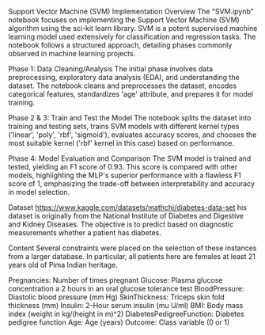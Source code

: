 Support Vector Machine (SVM) Implementation
Overview
The "SVM.ipynb" notebook focuses on implementing the Support Vector Machine (SVM) algorithm using the sci-kit learn library. SVM is a potent supervised machine learning model used extensively for classification and regression tasks. The notebook follows a structured approach, detailing phases commonly observed in machine learning projects.

Phase 1: Data Cleaning/Analysis
The initial phase involves data preprocessing, exploratory data analysis (EDA), and understanding the dataset. The notebook cleans and preprocesses the dataset, encodes categorical features, standardizes 'age' attribute, and prepares it for model training.

Phase 2 & 3: Train and Test the Model
The notebook splits the dataset into training and testing sets, trains SVM models with different kernel types ('linear', 'poly', 'rbf', 'sigmoid'), evaluates accuracy scores, and chooses the most suitable kernel ('rbf' kernel in this case) based on performance.

Phase 4: Model Evaluation and Comparison
The SVM model is trained and tested, yielding an F1 score of 0.93. This score is compared with other models, highlighting the MLP's superior performance with a flawless F1 score of 1, emphasizing the trade-off between interpretability and accuracy in model selection.

Dataset
https://www.kaggle.com/datasets/mathchi/diabetes-data-set
his dataset is originally from the National Institute of Diabetes and Digestive and Kidney Diseases. The objective is to predict based on diagnostic measurements whether a patient has diabetes.

Content
Several constraints were placed on the selection of these instances from a larger database. In particular, all patients here are females at least 21 years old of Pima Indian heritage.

Pregnancies: Number of times pregnant
Glucose: Plasma glucose concentration a 2 hours in an oral glucose tolerance test
BloodPressure: Diastolic blood pressure (mm Hg)
SkinThickness: Triceps skin fold thickness (mm)
Insulin: 2-Hour serum insulin (mu U/ml)
BMI: Body mass index (weight in kg/(height in m)^2)
DiabetesPedigreeFunction: Diabetes pedigree function
Age: Age (years)
Outcome: Class variable (0 or 1)